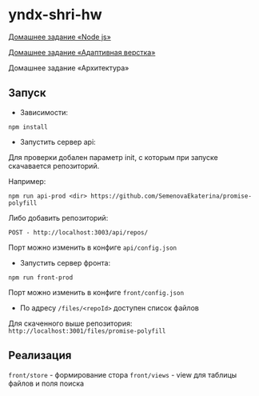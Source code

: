 # yndx-shri-hw

[Домашнее задание «Node js»](api/README.md)

[Домашнее задание «Адаптивная верстка»](front/README.md)

Домашнее задание «Архитектура»

## Запуск

* Зависимости:

`npm install`
* Запустить сервер api: 

Для проверки добален параметр init, с которым при запуске скачавается репозиторий.

Например:

`npm run api-prod <dir> https://github.com/SemenovaEkaterina/promise-polyfill`

Либо добавить репозиторий:

`POST - http://localhost:3003/api/repos/`

Порт можно изменить в конфиге `api/config.json`

* Запустить сервер фронта:

`npm run front-prod`

Порт можно изменить в конфиге `front/config.json`

* По адресу `/files/<repoId>` доступен список файлов

Для скаченного выше репозитория: `http://localhost:3001/files/promise-polyfill`

## Реализация

`front/store` - формирование стора
`front/views` - view для таблицы файлов и поля поиска